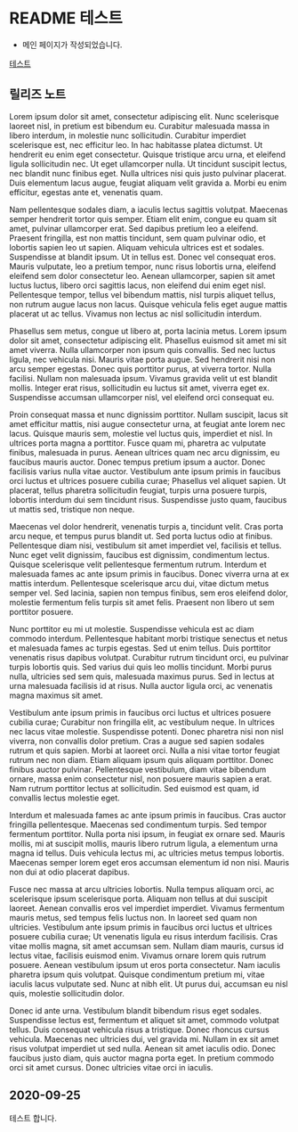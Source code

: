 # README 테스트

- 메인 페이지가 작성되었습니다.

[테스트](#2020-09-25)

## 릴리즈 노트

Lorem ipsum dolor sit amet, consectetur adipiscing elit. Nunc scelerisque laoreet nisl, in pretium est bibendum eu. Curabitur malesuada massa in libero interdum, in molestie nunc sollicitudin. Curabitur imperdiet scelerisque est, nec efficitur leo. In hac habitasse platea dictumst. Ut hendrerit eu enim eget consectetur. Quisque tristique arcu urna, et eleifend ligula sollicitudin nec. Ut eget ullamcorper nulla. Ut tincidunt suscipit lectus, nec blandit nunc finibus eget. Nulla ultrices nisi quis justo pulvinar placerat. Duis elementum lacus augue, feugiat aliquam velit gravida a. Morbi eu enim efficitur, egestas ante et, venenatis quam.

Nam pellentesque sodales diam, a iaculis lectus sagittis volutpat. Maecenas semper hendrerit tortor quis semper. Etiam elit enim, congue eu quam sit amet, pulvinar ullamcorper erat. Sed dapibus pretium leo a eleifend. Praesent fringilla, est non mattis tincidunt, sem quam pulvinar odio, et lobortis sapien leo ut sapien. Aliquam vehicula ultrices est et sodales. Suspendisse at blandit ipsum. Ut in tellus est. Donec vel consequat eros. Mauris vulputate, leo a pretium tempor, nunc risus lobortis urna, eleifend eleifend sem dolor consectetur leo. Aenean ullamcorper, sapien sit amet luctus luctus, libero orci sagittis lacus, non eleifend dui enim eget nisl. Pellentesque tempor, tellus vel bibendum mattis, nisl turpis aliquet tellus, non rutrum augue lacus non lacus. Quisque vehicula felis eget augue mattis placerat ut ac tellus. Vivamus non lectus ac nisl sollicitudin interdum.

Phasellus sem metus, congue ut libero at, porta lacinia metus. Lorem ipsum dolor sit amet, consectetur adipiscing elit. Phasellus euismod sit amet mi sit amet viverra. Nulla ullamcorper non ipsum quis convallis. Sed nec luctus ligula, nec vehicula nisi. Mauris vitae porta augue. Sed hendrerit nisi non arcu semper egestas. Donec quis porttitor purus, at viverra tortor. Nulla facilisi. Nullam non malesuada ipsum. Vivamus gravida velit ut est blandit mollis. Integer erat risus, sollicitudin eu luctus sit amet, viverra eget ex. Suspendisse accumsan ullamcorper nisl, vel eleifend orci consequat eu.

Proin consequat massa et nunc dignissim porttitor. Nullam suscipit, lacus sit amet efficitur mattis, nisi augue consectetur urna, at feugiat ante lorem nec lacus. Quisque mauris sem, molestie vel luctus quis, imperdiet et nisl. In ultrices porta magna a porttitor. Fusce quam mi, pharetra ac vulputate finibus, malesuada in purus. Aenean ultrices quam nec arcu dignissim, eu faucibus mauris auctor. Donec tempus pretium ipsum a auctor. Donec facilisis varius nulla vitae auctor. Vestibulum ante ipsum primis in faucibus orci luctus et ultrices posuere cubilia curae; Phasellus vel aliquet sapien. Ut placerat, tellus pharetra sollicitudin feugiat, turpis urna posuere turpis, lobortis interdum dui sem tincidunt risus. Suspendisse justo quam, faucibus ut mattis sed, tristique non neque.

Maecenas vel dolor hendrerit, venenatis turpis a, tincidunt velit. Cras porta arcu neque, et tempus purus blandit ut. Sed porta luctus odio at finibus. Pellentesque diam nisi, vestibulum sit amet imperdiet vel, facilisis et tellus. Nunc eget velit dignissim, faucibus est dignissim, condimentum lectus. Quisque scelerisque velit pellentesque fermentum rutrum. Interdum et malesuada fames ac ante ipsum primis in faucibus. Donec viverra urna at ex mattis interdum. Pellentesque scelerisque arcu dui, vitae dictum metus semper vel. Sed lacinia, sapien non tempus finibus, sem eros eleifend dolor, molestie fermentum felis turpis sit amet felis. Praesent non libero ut sem porttitor posuere.

Nunc porttitor eu mi ut molestie. Suspendisse vehicula est ac diam commodo interdum. Pellentesque habitant morbi tristique senectus et netus et malesuada fames ac turpis egestas. Sed ut enim tellus. Duis porttitor venenatis risus dapibus volutpat. Curabitur rutrum tincidunt orci, eu pulvinar turpis lobortis quis. Sed varius dui quis leo mollis tincidunt. Morbi purus nulla, ultricies sed sem quis, malesuada maximus purus. Sed in lectus at urna malesuada facilisis id at risus. Nulla auctor ligula orci, ac venenatis magna maximus sit amet.

Vestibulum ante ipsum primis in faucibus orci luctus et ultrices posuere cubilia curae; Curabitur non fringilla elit, ac vestibulum neque. In ultrices nec lacus vitae molestie. Suspendisse potenti. Donec pharetra nisi non nisl viverra, non convallis dolor pretium. Cras a augue sed sapien sodales rutrum et quis sapien. Morbi at laoreet orci. Nulla a nisi vitae tortor feugiat rutrum nec non diam. Etiam aliquam ipsum quis aliquam porttitor. Donec finibus auctor pulvinar. Pellentesque vestibulum, diam vitae bibendum ornare, massa enim consectetur nisl, non posuere mauris sapien a erat. Nam rutrum porttitor lectus at sollicitudin. Sed euismod est quam, id convallis lectus molestie eget.

Interdum et malesuada fames ac ante ipsum primis in faucibus. Cras auctor fringilla pellentesque. Maecenas sed condimentum turpis. Sed tempor fermentum porttitor. Nulla porta nisi ipsum, in feugiat ex ornare sed. Mauris mollis, mi at suscipit mollis, mauris libero rutrum ligula, a elementum urna magna id tellus. Duis vehicula lectus mi, ac ultricies metus tempus lobortis. Maecenas semper lorem eget eros accumsan elementum id non nisi. Mauris non dui at odio placerat dapibus.

Fusce nec massa at arcu ultricies lobortis. Nulla tempus aliquam orci, ac scelerisque ipsum scelerisque porta. Aliquam non tellus at dui suscipit laoreet. Aenean convallis eros vel imperdiet imperdiet. Vivamus fermentum mauris metus, sed tempus felis luctus non. In laoreet sed quam non ultricies. Vestibulum ante ipsum primis in faucibus orci luctus et ultrices posuere cubilia curae; Ut venenatis ligula eu risus interdum facilisis. Cras vitae mollis magna, sit amet accumsan sem. Nullam diam mauris, cursus id lectus vitae, facilisis euismod enim. Vivamus ornare lorem quis rutrum posuere. Aenean vestibulum ipsum ut eros porta consectetur. Nam iaculis pharetra ipsum quis volutpat. Quisque condimentum pretium mi, vitae iaculis lacus vulputate sed. Nunc at nibh elit. Ut purus dui, accumsan eu nisl quis, molestie sollicitudin dolor.

Donec id ante urna. Vestibulum blandit bibendum risus eget sodales. Suspendisse lectus est, fermentum et aliquet sit amet, commodo volutpat tellus. Duis consequat vehicula risus a tristique. Donec rhoncus cursus vehicula. Maecenas nec ultricies dui, vel gravida mi. Nullam in ex sit amet risus volutpat imperdiet ut sed nulla. Aenean sit amet iaculis odio. Donec faucibus justo diam, quis auctor magna porta eget. In pretium commodo orci sit amet cursus. Donec ultricies vitae orci in iaculis.

## 2020-09-25

테스트 합니다.
